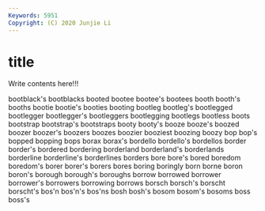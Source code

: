 ```yaml
---
Keywords: 5951
Copyright: (C) 2020 Junjie Li
---
```


# title

Write contents here!!!
 
bootblack's 
bootblacks 
booted 
bootee 
bootee's 
bootees 
booth
booth's 
booths 
bootie 
bootie's 
booties 
booting 
bootleg 
bootleg's 
bootlegged 
bootlegger
bootlegger's 
bootleggers 
bootlegging 
bootlegs 
bootless 
boots 
bootstrap 
bootstrap's 
bootstraps 
booty
booty's 
booze 
booze's 
boozed 
boozer 
boozer's 
boozers 
boozes 
boozier 
booziest
boozing 
boozy 
bop 
bop's 
bopped 
bopping 
bops 
borax 
borax's 
bordello
bordello's 
bordellos 
border 
border's 
bordered 
bordering 
borderland 
borderland's 
borderlands 
borderline
borderline's 
borderlines 
borders 
bore 
bore's 
bored 
boredom 
boredom's 
borer 
borer's
borers 
bores 
boring 
boringly 
born 
borne 
boron 
boron's 
borough 
borough's
boroughs 
borrow 
borrowed 
borrower 
borrower's 
borrowers 
borrowing 
borrows 
borsch 
borsch's
borscht 
borscht's 
bos'n 
bos'n's 
bos'ns 
bosh 
bosh's 
bosom 
bosom's 
bosoms
boss 
boss's 
